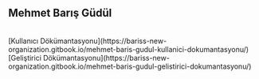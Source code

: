 <h2>Mehmet Barış Güdül</h2>
<br>
[Kullanıcı Dökümantasyonu](https://bariss-new-organization.gitbook.io/mehmet-baris-gudul-kullanici-dokumantasyonu/)
<br>
[Geliştirici Dökümantasyonu](https://bariss-new-organization.gitbook.io/mehmet-baris-gudul-gelistirici-dokumantasyonu/)
